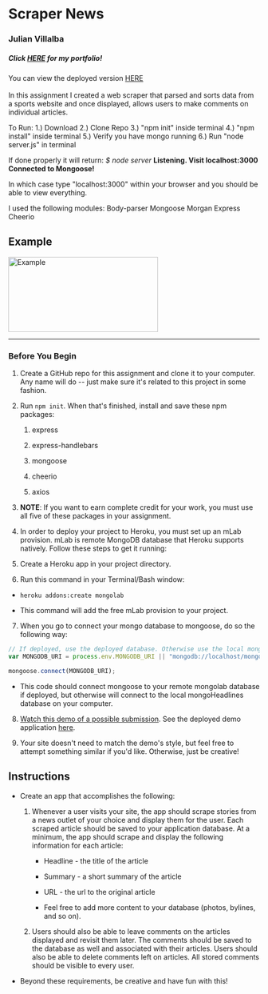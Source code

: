 <h1>Scraper News</h1>
<h3>Julian Villalba</h3>
<h5>Click <a href="https://jrvillalba1993.github.io/Portfolio/"><b>HERE</b></a> for my portfolio!</h5>
You can view the deployed version <a href="https://scrapernews187.herokuapp.com/">HERE</a>
<br />
<br />
In this assignment I created a web scraper that parsed and sorts data from a sports website and once displayed, allows users to make comments on individual articles.

To Run:
1.) Download
2.) Clone Repo
3.) "npm init" inside terminal
4.) "npm install" inside terminal
5.) Verify you have mongo running
6.) Run "node server.js" in terminal

If done properly it will return:
<i>$ node server</i>
<b>Listening. Visit localhost:3000</b>
<b>Connected to Mongoose!</b>

In which case type "localhost:3000" within your browser and you should be able to view everything.


I used the following modules:
Body-parser
Mongoose
Morgan
Express
Cheerio

<h2> Example </h2>
<img height="150px" width="300px" src="https://i.imgur.com/2SuCQrY.png" alt="Example" />

<hr />

### Before You Begin

1. Create a GitHub repo for this assignment and clone it to your computer. Any name will do -- just make sure it's related to this project in some fashion.

2. Run `npm init`. When that's finished, install and save these npm packages:

   1. express

   2. express-handlebars

   3. mongoose

   4. cheerio

   5. axios

3. **NOTE**: If you want to earn complete credit for your work, you must use all five of these packages in your assignment.

4. In order to deploy your project to Heroku, you must set up an mLab provision. mLab is remote MongoDB database that Heroku supports natively. Follow these steps to get it running:

5. Create a Heroku app in your project directory.

6. Run this command in your Terminal/Bash window:

* `heroku addons:create mongolab`

* This command will add the free mLab provision to your project.

7. When you go to connect your mongo database to mongoose, do so the following way:

```js
// If deployed, use the deployed database. Otherwise use the local mongoHeadlines database
var MONGODB_URI = process.env.MONGODB_URI || "mongodb://localhost/mongoHeadlines";

mongoose.connect(MONGODB_URI);
```

* This code should connect mongoose to your remote mongolab database if deployed, but otherwise will connect to the local mongoHeadlines database on your computer.

8. [Watch this demo of a possible submission](https://youtu.be/4ltZr3VPmno). See the deployed demo application [here](http://nyt-mongo-scraper.herokuapp.com/).

9. Your site doesn't need to match the demo's style, but feel free to attempt something similar if you'd like. Otherwise, just be creative!
## Instructions

* Create an app that accomplishes the following:

  1. Whenever a user visits your site, the app should scrape stories from a news outlet of your choice and display them for the user. Each scraped article should be saved to your application database. At a minimum, the app should scrape and display the following information for each article:

     * Headline - the title of the article

     * Summary - a short summary of the article

     * URL - the url to the original article

     * Feel free to add more content to your database (photos, bylines, and so on).

  2. Users should also be able to leave comments on the articles displayed and revisit them later. The comments should be saved to the database as well and associated with their articles. Users should also be able to delete comments left on articles. All stored comments should be visible to every user.

* Beyond these requirements, be creative and have fun with this!
